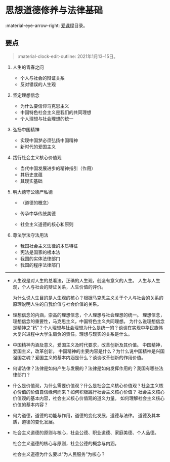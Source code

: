 # 思想道德修养与法律基础

:material-eye-arrow-right: [爱课程](https://www.icourses.cn/coursestatic/course_3671.html)目录。

## 要点

> :material-clock-edit-outline: 2021年1月13–15日。

1. 人生的青春之问

   - 个人与社会的辩证关系
   - 反对错误的人生观

2. 坚定理想信念

   - 为什么要信仰马克思主义
   - 中国特色社会主义是我们的共同理想
   - 个人理想与社会理想的统一

3. 弘扬中国精神

   - 实现中国梦必须弘扬中国精神
   - 新时代的爱国主义

4. 践行社会主义核心价值观

   - 当代中国发展进步的精神指引（作用）
   - 其历史底蕴
   - 其现实基础

5. 明大德守公德严私德

   - （道德的概念）

   - 传承中华传统美德
   - 社会主义道德的核心和原则

6. 尊法学法守法用法

   - 我国社会主义法律的本质特征
   - 宪法是国家的根本法
   - 我国的实体法律部门
   - 我国的程序法律部门

---

- 人生观是对人生的总看法，正确的人生观，创造有意义的人生。
  人生与人生观，个人与社会的辩证关系，人生价值的评价。

  为什么说人生目的是人生观的核心？根据马克思主义关于个人与社会的关系的原理说明人生的自我价值与社会价值的关系。

- 理想信念的内涵，崇高的理想信念，个人理想与社会理想的统一。
  理想信念，理想信念的重要性，马克思主义，中国特色主义共同理想。
  为什么说理想信念是精神之“钙”？个人理想与社会理想为什么是统一的？谈谈在实现中华民族伟大复兴进程中大学生肩负的责任。理想与现实的关系是什么。

- 中国精神内涵及意义，爱国主义及时代要求，改革创新及其价值。
  中国精神，爱国主义，改革创新。
  中国精神的主要内容是什么？为什么说中国精神是兴国强国之魂？爱国主义的基本内涵是什么？谈谈改革创新的作用价值。

- 何谓法律？法律是如何产生与发展的？法律是如何发挥作用的？我国有哪些法律部门？

- 什么是价值观，为什么需要价值观？什么是社会主义核心价值观？社会主义核心价值的价值自信缘何而来？如何积极践行社会主义核心价值？
  社会主义核心价值观的基本内容，社会主义核心价值观的道义力量。
  如何理解社会主义核心价值的基本内容？

- 何为道德，道德的功能与作用，道德的变化发展，道德与法律。
  道德及其本质，道德的变化发展。

- 社会主义道德的原则与核心，社会公德、职业道德、家庭美德、个人品德。

  社会主义道德的核心与原则，社会公德的概念与内涵。

  社会主义道德为什么要以“为人民服务”为核心？
